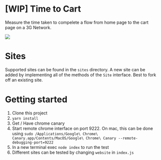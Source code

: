 

# [WIP] Time to Cart
Measure the time taken to compelete a flow from home page to the cart page on a 3G Network. 

<img src="https://s14.postimg.org/wgfezao81/Screen_Shot_2017-07-04_at_11.54.19_AM.png"/>

# Sites
Supported sites can be found in the `sites` directory. 
A new site can be added by implementing all of the methods of the `Site` interface. 
Best to fork off an existing site.

# Getting started
1. Clone this project
2. `yarn install`
3. Get / Have chrome canary
4. Start remote chrome interface on port 9222.
   On mac, this can be done using
   `
   sudo /Applications/Google\ Chrome\ Canary.app/Contents/MacOS/Google\ Chrome\ Canary --remote-debugging-port=9222 
   `
5. In a new terminal exec `node index` to run the test
6. Different sites can be tested by changing `website` in `index.js`
